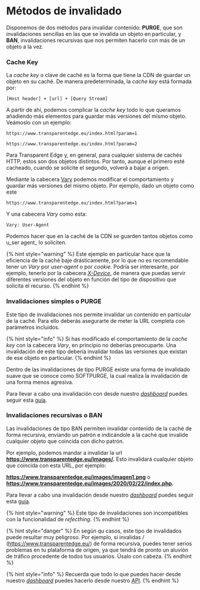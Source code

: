 # Métodos de invalidado

Disponemos de dos métodos para invalidar contenido: **PURGE**, que son invalidaciones sencillas en las que se invalida un objeto en particular, y **BAN**, invalidaciones recursivas que nos permiten hacerlo con más de un objeto a la vez.

### Cache Key

La _cache key_ o clave de caché es la forma que tiene la CDN de guardar un objeto en su caché. De manera predeterminada, la _cache key_ está formada por:

```
[Host header] + [url] + [Query Stream]
```

A partir de ahí, podemos complicar la _cache key_ todo lo que queramos añadiendo más elementos para guardar más versiones del mismo objeto. Veámoslo con un ejemplo:

```
https://www.transparentedge.eu/index.html?param=1

https://www.transparentedge.eu/index.html?param=2
```

Para Transparent Edge y, en general, para cualquier sistema de cachés HTTP, estos son dos objetos distintos. Por tanto, aunque el primero esté cacheado, cuando se solicite el segundo, volverá a bajar a origen.

Mediante la cabecera [Vary](cabeceras-por-defecto/vary.md) podemos modificar el comportamiento y guardar más versiones del mismo objeto. Por ejemplo, dado un objeto como este

```
https://www.transparentedge.eu/index.html?param=1
```

Y una cabecera _Vary_ como esta:

```
Vary: User-Agent
```

Podemos hacer que en la caché de la CDN se guarden tantos objetos como u_ser agent_ lo soliciten.&#x20;

{% hint style="warning" %}
Este ejemplo en particular hace que la eficiencia de la caché baje drásticamente,  por lo que no es recomendable tener un _Vary_ por _user-agent_ o por _cookie_. Podría ser interesante, por ejemplo, tenerlo por la cabecera [_X-Device_](cabeceras-por-defecto/x-device.md), de manera que puedas servir diferentes versiones del objeto en función del tipo de dispositivo que solicita el recurso.
{% endhint %}

### Invalidaciones simples o PURGE

Este tipo de invalidaciones nos permite invalidar un contenido en particular de la caché. Para ello deberás asegurarte de meter la URL completa con parámetros incluidos.

{% hint style="info" %}
Si has modificado el comportamiento de la _cache key_ con la cabecera _Vary_, en principio no deberías preocuparte. Una invalidación de este tipo debería invalidar todas las versiones que existan de ese objeto en particular.
{% endhint %}

Dentro de las invalidaciones de tipo PURGE existe una forma de invalidado suave que se conoce como SOFTPURGE, la cual realiza la invalidación de una forma menos agresiva.&#x20;

Para llevar a cabo una invalidación con desde nuestro [_dashboard_](https://dashboard.transparentcdn.com) puedes seguir esta [guía](../dashboard/invalidando-contenido.md).

### Invalidaciones recursivas o BAN

Las invalidaciones de tipo BAN permiten invalidar contenido de la caché de forma recursiva, enviando un patrón e indicándole a la caché que invalide cualquier objeto que coincida con dicho patrón.&#x20;

Por ejemplo, podemos mandar a invalidar la url **https://www.transparentedge.eu/images/.** Esto invalidará cualquier objeto que coincida con esta URL, por ejemplo:

**https://www.transparentedge.eu/images/imagen1.png** o **https://www.transparentedge.eu/images/2020/02/22/index.php.**

Para llevar a cabo una invalidación desde nuestro [_dashboard_](https://dashboard.transparentcdn.com) puedes seguir esta [guía](../dashboard/invalidando-contenido.md).

{% hint style="warning" %}
Este tipo de invalidaciones son incompatibles con la funcionalidad de _refecthing_.
{% endhint %}

{% hint style="danger" %}
En según qu casos, este tipo de invalidados puede resultar muy peligroso. Por ejemplo, si invalidas / (https://www.transparentedge.eu/) de forma recursiva, puedes tener serios problemas en tu plataforma de origen, ya que tendrá de pronto un aluvión de tráfico procedente de todos tus usuarios. Úsalo con cabeza.
{% endhint %}



{% hint style="info" %}
Recuerda que todo lo que puedes hacer desde nuestro [_dashboard_](https://dashboard.transparetncdn.com) puedes hacerlo desde nuestro [API](glosario/api.md).
{% endhint %}
